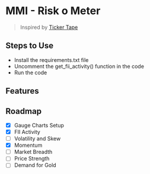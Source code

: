 # MMI - Risk o Meter

> Inspired by [Ticker Tape](https://www.tickertape.in/market-mood-index)

## Steps to Use

- Install the requirements.txt file
- Uncomment the get_fii_activity() function in the code
- Run the code

## Features

## Roadmap

- [x] Gauge Charts Setup
- [x] FII Activity
- [ ] Volatility and Skew
- [x] Momentum
- [ ] Market Breadth
- [ ] Price Strength
- [ ] Demand for Gold
